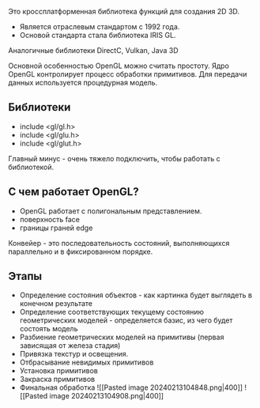 Это кроссплатформенная библиотека функций для создания 2D 3D.
- Является отраслевым стандартом с 1992 года.
- Основой стандарта стала библиотека IRIS GL.

Аналогичные библиотеки DirectC, Vulkan, Java 3D

Основной особенностью OpenGL можно считать простоту. Ядро OpenGL контролирует процесс обработки примитивов. Для передачи данных используется процедурная модель.

## Библиотеки 
- include <gl/gl.h>
- include <gl/glu.h>
- include <gl/glut.h>

Главный минус - очень тяжело подключить, чтобы работать с библиотекой.

## С чем работает OpenGL?

- OpenGL работает с полигональным представлением.
- поверхность face
- границы граней edge

Конвейер - это последовательность состояний, выполняющихся параллельно и в фиксированном порядке.

## Этапы
-  Определение состояния объектов - как картинка будет выглядеть в конечном результате
- Определение соответствующих текущему состоянию геометрических моделей - определяется базис, из чего будет состоять модель
- Разбиение геометрических моделей на примитивы (первая зависящая от железа стадия)
- Привязка текстур и освещения.
- Отбрасывание невидимых примитивов
- Установка примитивов
- Закраска примитивов
- Финальная обработка 
![[Pasted image 20240213104848.png|400]]
![[Pasted image 20240213104908.png|400]]